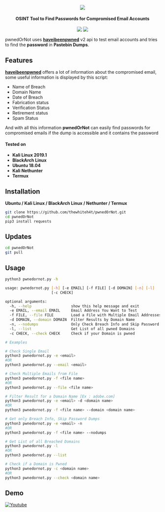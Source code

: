<p align="center"><img src="https://i.imgur.com/xgaojFM.png"></p>
<h4 align="center">
OSINT Tool to Find Passwords for Compromised Email Accounts
</h4>
<p align="center">
<img src="https://img.shields.io/badge/HaveIBeenPwned-v2-blue.svg?style=plastic">
<img src="https://img.shields.io/badge/Python-3-brightgreen.svg?style=plastic">
</p>

pwnedOrNot uses [**haveibeenpwned**](https://haveibeenpwned.com/API/v2) v2 api to test email accounts and tries to find the **password** in **Pastebin Dumps**.

## Features
[**haveibeenpwned**](https://haveibeenpwned.com/API/v2) offers a lot of information about the compromised email, some useful information is displayed by this script:
* Name of Breach
* Domain Name
* Date of Breach
* Fabrication status
* Verification Status
* Retirement status
* Spam Status

And with all this information **pwnedOrNot** can easily find passwords for compromised emails if the dump is accessible and it contains the password

#### Tested on
* **Kali Linux 2019.1**
* **BlackArch Linux**
* **Ubuntu 18.04**
* **Kali Nethunter**
* **Termux**

## Installation
**Ubuntu / Kali Linux / BlackArch Linux / Nethunter / Termux**

```bash
git clone https://github.com/thewhiteh4t/pwnedOrNot.git
cd pwnedOrNot
pip3 install requests
```

## Updates
```bash
cd pwnedOrNot
git pull
```

## Usage
```bash
python3 pwnedornot.py -h

usage: pwnedornot.py [-h] [-e EMAIL] [-f FILE] [-d DOMAIN] [-n] [-l]
                     [-c CHECK]

optional arguments:
  -h, --help                  show this help message and exit
  -e EMAIL, --email EMAIL     Email Address You Want to Test
  -f FILE, --file FILE        Load a File with Multiple Email Addresses
  -d DOMAIN, --domain DOMAIN  Filter Results by Domain Name
  -n, --nodumps               Only Check Breach Info and Skip Password Dumps
  -l, --list                  Get List of all pwned Domains
  -c CHECK, --check CHECK     Check if your Domain is pwned

# Examples

# Check Single Email
python3 pwnedornot.py -e <email>
#OR
python3 pwnedornot.py --email <email>

# Check Multiple Emails from File
python3 pwnedornot.py -f <file name>
#OR
python3 pwnedornot.py --file <file name>

# Filter Result for a Domain Name [Ex : adobe.com]
python3 pwnedornot.py -e <email> -d <domain name>
#OR
python3 pwnedornot.py -f <file name> --domain <domain name>

# Get only Breach Info, Skip Password Dumps
python3 pwnedornot.py -e <email> -n
#OR
python3 pwnedornot.py -f <file name> --nodumps

# Get List of all Breached Domains
python3 pwnedornot.py -l
#OR
python3 pwnedornot.py --list

# Check if a Domain is Pwned
python3 pwnedornot.py -c <domain name>
#OR
python3 pwnedornot.py --check <domain name>
```

## Demo
[![Youtube](https://i.imgur.com/aSM6dKc.png)](https://www.youtube.com/watch?v=R_Y_QzVmERA)
